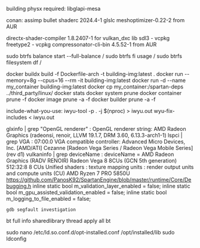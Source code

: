 building physx required: libglapi-mesa


conan:
    assimp
    bullet
    shaderc 2024.4-1 glslc
    meshoptimizer-0.22-2 from AUR

directx-shader-compiler 1.8.2407-1 for vulkan_dxc lib
sdl3 - vcpkg
freetype2 - vcpkg
compressonator-cli-bin 4.5.52-1 from AUR

sudo btrfs balance start --full-balance /
sudo btrfs fi usage /
sudo btrfs filesystem df /

docker buildx build  -f Dockerfile-arch -t building-img:latest .
docker run --memory=8g --cpus=16 --rm -it building-img:latest
docker run -d --name my_container building-img:latest
docker cp my_container:/spartan-deps ../third_party/linux/
docker stats
docker system prune
docker container prune -f
docker image prune -a -f
docker builder prune -a -f

include-what-you-use:
iwyu-tool -p . -j $(nproc) > iwyu.out
wyu-fix-includes < iwyu.out

glxinfo | grep "OpenGL renderer"    : OpenGL renderer string: AMD Radeon Graphics (radeonsi, renoir, LLVM 19.1.7, DRM 3.60, 6.13.3-arch1-1)
lspci | grep VGA                    : 07:00.0 VGA compatible controller: Advanced Micro Devices, Inc. [AMD/ATI] Cezanne [Radeon Vega Series / Radeon Vega Mobile Series] (rev d1)
vulkaninfo | grep deviceName        : deviceName        = AMD Radeon Graphics (RADV RENOIR)
Radeon Vega 8 8CUs (GCN 5th generation) 512:32:8 8 CUs Unified shaders : texture mapping units : render output units and compute units (CU)
AMD Ryzen 7 PRO 5850U
https://github.com/PanosK92/SpartanEngine/blob/master/runtime/Core/Debugging.h
    inline static bool m_validation_layer_enabled        = false;
    inline static bool m_gpu_assisted_validation_enabled = false;
    inline static bool m_logging_to_file_enabled         = false;

    gdb segfault investigation
bt full
info sharedlibrary
thread apply all bt

sudo nano /etc/ld.so.conf.d/opt-installed.conf
/opt/installed/lib
sudo ldconfig
